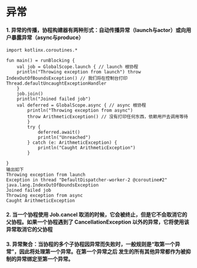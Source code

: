 # 异常
#### 1. 异常的传播，协程构建器有两种形式：自动传播异常（launch与actor）或向用户暴露异常（async与produce）
```
import kotlinx.coroutines.*

fun main() = runBlocking { 
	val job = GlobalScope.launch { // launch 根协程 
	println("Throwing exception from launch") throw IndexOutOfBoundsException() // 我们将在控制台打印 Thread.defaultUncaughtExceptionHandler
	}
	job.join() 
	println("Joined failed job") 
	val deferred = GlobalScope.async { // async 根协程 
		println("Throwing exception from async") 
		throw ArithmeticException() // 没有打印任何东西，依赖⽤⼾去调⽤等待 
		} 
		try {
			deferred.await()
			println("Unreached") 
		} catch (e: ArithmeticException) { 
			println("Caught ArithmeticException") 
		}

}
输出如下
Throwing exception from launch 
Exception in thread "DefaultDispatcher-worker-2 @coroutine#2" 
java.lang.IndexOutOfBoundsException
Joined failed job
Throwing exception from async 
Caught ArithmeticException
```
#### 2. 当⼀个协程使⽤ Job.cancel 取消的时候，它会被终⽌，但是它不会取消它的⽗协程。如果⼀个协程遇到了 CancellationException 以外的异常，它将使⽤该异常取消它的⽗协程
#### 3. 异常聚合：当协程的多个⼦协程因异常⽽失败时，⼀般规则是“取第⼀个异常”，因此将处理第⼀个异常。在第⼀个异常之后 发⽣的所有其他异常都作为被抑制的异常绑定⾄第⼀个异常。
